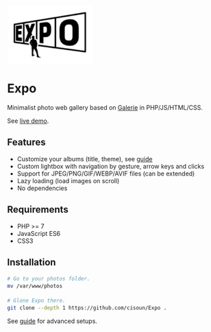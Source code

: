 <img src="doc/logo.svg" width="200" align="center"/>

Expo
====

Minimalist photo web gallery based on [Galerie](https://github.com/cisoun/Galerie) in PHP/JS/HTML/CSS.

See [live demo](https://drowned.ch/photos).

## Features

 - Customize your albums (title, theme), see [guide](doc/guide.md)
 - Custom lightbox with navigation by gesture, arrow keys and clicks
 - Support for JPEG/PNG/GIF/WEBP/AVIF files (can be extended)
 - Lazy loading (load images on scroll)
 - No dependencies

## Requirements

- PHP >= 7
- JavaScript ES6
- CSS3

## Installation

```sh
# Go to your photos folder.
mv /var/www/photos

# Glone Expo there.
git clone --depth 1 https://github.com/cisoun/Expo .
```

See [guide](doc/guide.md) for advanced setups.
